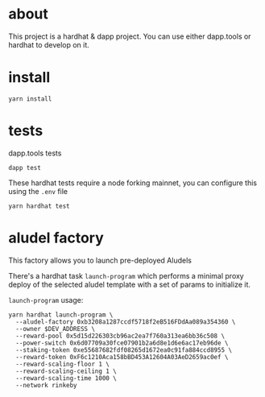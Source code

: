 # about

This project is a hardhat & dapp project. You can use either dapp.tools or hardhat to develop on it.

# install

```
yarn install
```

# tests

dapp.tools tests
```
dapp test
```

These hardhat tests require a node forking mainnet, you can configure this using the `.env` file
```
yarn hardhat test
```


# aludel factory

This factory allows you to launch pre-deployed Aludels

There's a hardhat task `launch-program` which performs a minimal proxy deploy of the selected aludel template with a set of params to initialize it.

`launch-program` usage:
```
yarn hardhat launch-program \
  --aludel-factory 0xb3208a1287ccdf5718f2eB516FDdAa089a354360 \
  --owner $DEV_ADDRESS \
  --reward-pool 0x5d15d226303cb96ac2ea7f760a313ea6bb36c508 \
  --power-switch 0x6d07709a30fce07901b2a6d8e1d6e6ac17eb96de \
  --staking-token 0xe55687682fdf08265d1672ea0c91fa884ccd8955 \
  --reward-token 0xF6c1210Aca158bBD453A12604A03AeD2659ac0ef \
  --reward-scaling-floor 1 \
  --reward-scaling-ceiling 1 \
  --reward-scaling-time 1000 \
  --network rinkeby
```


